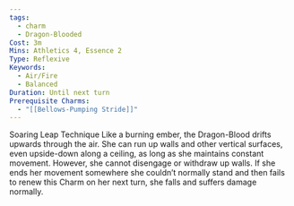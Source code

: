 ```yaml
---
tags:
  - charm
  - Dragon-Blooded
Cost: 3m
Mins: Athletics 4, Essence 2
Type: Reflexive
Keywords:
  - Air/Fire
  - Balanced
Duration: Until next turn
Prerequisite Charms:
  - "[[Bellows-Pumping Stride]]"
---
```

Soaring Leap Technique Like a burning ember, the Dragon-Blood drifts upwards through the air. She can run up walls and other vertical surfaces, even upside-down along a ceiling, as long as she maintains constant movement. However, she cannot disengage or withdraw up walls. If she ends her movement somewhere she couldn’t normally stand and then fails to renew this Charm on her next turn, she falls and suffers damage normally.